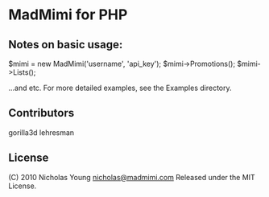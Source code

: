# MadMimi for PHP

## Notes on basic usage:
$mimi = new MadMimi('username', 'api_key');
$mimi->Promotions();
$mimi->Lists();

...and etc. For more detailed examples, see the Examples directory.

## Contributors
gorilla3d
lehresman

## License
(C) 2010 Nicholas Young <nicholas@madmimi.com>
Released under the MIT License.